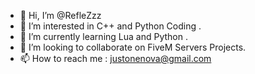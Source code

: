 - 👋 Hi, I’m @RefleZzz
- 👀 I’m interested in C++ and Python Coding .
- 🌱 I’m currently learning Lua and Python .
- 💞️ I’m looking to collaborate on FiveM Servers Projects.
- 📫 How to reach me : justonenova@gmail.com

<!---
RefleZzz/RefleZzz is a ✨ special ✨ repository because its `README.md` (this file) appears on your GitHub profile.
You can click the Preview link to take a look at your changes.
--->
